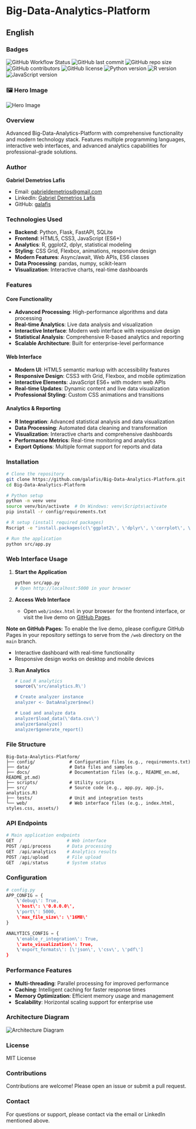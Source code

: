 # Big-Data-Analytics-Platform

## English

### Badges
![GitHub Workflow Status](https://img.shields.io/github/workflow/status/galafis/Big-Data-Analytics-Platform/CI?style=flat-square)
![GitHub last commit](https://img.shields.io/github/last-commit/galafis/Big-Data-Analytics-Platform?style=flat-square)
![GitHub repo size](https://img.shields.io/github/repo-size/galafis/Big-Data-Analytics-Platform?style=flat-square)
![GitHub contributors](https://img.shields.io/github/contributors/galafis/Big-Data-Analytics-Platform?style=flat-square)
![GitHub license](https://img.shields.io/github/license/galafis/Big-Data-Analytics-Platform?style=flat-square)
![Python version](https://img.shields.io/badge/python-3.8%2B-blue?style=flat-square&logo=python)
![R version](https://img.shields.io/badge/R-4.0%2B-blue?style=flat-square&logo=r)
![JavaScript version](https://img.shields.io/badge/javascript-ES6%2B-yellow?style=flat-square&logo=javascript)

### 🖼️ Hero Image
![Hero Image](https://via.placeholder.com/1200x400?text=Big+Data+Analytics+Platform+Hero+Image)

### Overview
Advanced Big-Data-Analytics-Platform with comprehensive functionality and modern technology stack. Features multiple programming languages, interactive web interfaces, and advanced analytics capabilities for professional-grade solutions.

### Author
**Gabriel Demetrios Lafis**
- Email: gabrieldemetrios@gmail.com
- LinkedIn: [Gabriel Demetrios Lafis](https://www.linkedin.com/in/gabriel-demetrios-lafis-62197711b)
- GitHub: [galafis](https://github.com/galafis)

### Technologies Used
- **Backend**: Python, Flask, FastAPI, SQLite
- **Frontend**: HTML5, CSS3, JavaScript (ES6+)
- **Analytics**: R, ggplot2, dplyr, statistical modeling
- **Styling**: CSS Grid, Flexbox, animations, responsive design
- **Modern Features**: Async/await, Web APIs, ES6 classes
- **Data Processing**: pandas, numpy, scikit-learn
- **Visualization**: Interactive charts, real-time dashboards

### Features

#### Core Functionality
- **Advanced Processing**: High-performance algorithms and data processing
- **Real-time Analytics**: Live data analysis and visualization
- **Interactive Interface**: Modern web interface with responsive design
- **Statistical Analysis**: Comprehensive R-based analytics and reporting
- **Scalable Architecture**: Built for enterprise-level performance

#### Web Interface
- **Modern UI**: HTML5 semantic markup with accessibility features
- **Responsive Design**: CSS3 with Grid, Flexbox, and mobile optimization
- **Interactive Elements**: JavaScript ES6+ with modern web APIs
- **Real-time Updates**: Dynamic content and live data visualization
- **Professional Styling**: Custom CSS animations and transitions

#### Analytics & Reporting
- **R Integration**: Advanced statistical analysis and data visualization
- **Data Processing**: Automated data cleaning and transformation
- **Visualization**: Interactive charts and comprehensive dashboards
- **Performance Metrics**: Real-time monitoring and analytics
- **Export Options**: Multiple format support for reports and data

### Installation

```bash
# Clone the repository
git clone https://github.com/galafis/Big-Data-Analytics-Platform.git
cd Big-Data-Analytics-Platform

# Python setup
python -m venv venv
source venv/bin/activate  # On Windows: venv\Scripts\activate
pip install -r config/requirements.txt

# R setup (install required packages)
Rscript -e "install.packages(c(\'ggplot2\', \'dplyr\', \'corrplot\', \'plotly\'))"

# Run the application
python src/app.py
```

### Web Interface Usage

1. **Start the Application**
   ```bash
   python src/app.py
   # Open http://localhost:5000 in your browser
   ```

2. **Access Web Interface**
   - Open `web/index.html` in your browser for the frontend interface, or visit the live demo on [GitHub Pages](https://galafis.github.io/Big-Data-Analytics-Platform/).

**Note on GitHub Pages:** To enable the live demo, please configure GitHub Pages in your repository settings to serve from the `/web` directory on the `main` branch.
   - Interactive dashboard with real-time functionality
   - Responsive design works on desktop and mobile devices

3. **Run Analytics**
   ```r
   # Load R analytics
   source(\'src/analytics.R\')
   
   # Create analyzer instance
   analyzer <- DataAnalyzer$new()
   
   # Load and analyze data
   analyzer$load_data(\'data.csv\')
   analyzer$analyze()
   analyzer$generate_report()
   ```

### File Structure

```
Big-Data-Analytics-Platform/
├── config/             # Configuration files (e.g., requirements.txt)
├── data/               # Data files and samples
├── docs/               # Documentation files (e.g., README_en.md, README_pt.md)
├── scripts/            # Utility scripts
├── src/                # Source code (e.g., app.py, app.js, analytics.R)
├── tests/              # Unit and integration tests
└── web/                # Web interface files (e.g., index.html, styles.css, assets/)
```

### API Endpoints

```python
# Main application endpoints
GET  /                 # Web interface
POST /api/process      # Data processing
GET  /api/analytics    # Analytics results
POST /api/upload       # File upload
GET  /api/status       # System status
```

### Configuration

```python
# config.py
APP_CONFIG = {
    \'debug\': True,
    \'host\': \'0.0.0.0\',
    \'port\': 5000,
    \'max_file_size\': \'16MB\'
}

ANALYTICS_CONFIG = {
    \'enable_r_integration\': True,
    \'auto_visualization\': True,
    \'export_formats\': [\'json\', \'csv\', \'pdf\']
}
```

### Performance Features
- **Multi-threading**: Parallel processing for improved performance
- **Caching**: Intelligent caching for faster response times
- **Memory Optimization**: Efficient memory usage and management
- **Scalability**: Horizontal scaling support for enterprise use

### Architecture Diagram
![Architecture Diagram](architecture_diagram.png)


### License
MIT License

### Contributions
Contributions are welcome! Please open an issue or submit a pull request.

### Contact
For questions or support, please contact via the email or LinkedIn mentioned above.

